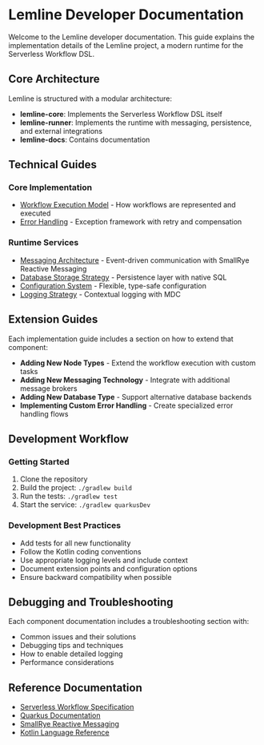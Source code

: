 # Lemline Developer Documentation

Welcome to the Lemline developer documentation. This guide explains the implementation details of the Lemline project, a modern runtime for the Serverless Workflow DSL.

## Core Architecture

Lemline is structured with a modular architecture:

- **lemline-core**: Implements the Serverless Workflow DSL itself
- **lemline-runner**: Implements the runtime with messaging, persistence, and external integrations
- **lemline-docs**: Contains documentation

## Technical Guides

### Core Implementation

- [Workflow Execution Model](workflow-execution.md) - How workflows are represented and executed
- [Error Handling](error-handling.md) - Exception framework with retry and compensation

### Runtime Services

- [Messaging Architecture](messaging.md) - Event-driven communication with SmallRye Reactive Messaging
- [Database Storage Strategy](database.md) - Persistence layer with native SQL
- [Configuration System](configuration.md) - Flexible, type-safe configuration
- [Logging Strategy](logging.md) - Contextual logging with MDC

## Extension Guides

Each implementation guide includes a section on how to extend that component:

- **Adding New Node Types** - Extend the workflow execution with custom tasks
- **Adding New Messaging Technology** - Integrate with additional message brokers
- **Adding New Database Type** - Support alternative database backends
- **Implementing Custom Error Handling** - Create specialized error handling flows

## Development Workflow

### Getting Started

1. Clone the repository
2. Build the project: `./gradlew build`
3. Run the tests: `./gradlew test`
4. Start the service: `./gradlew quarkusDev`

### Development Best Practices

- Add tests for all new functionality
- Follow the Kotlin coding conventions
- Use appropriate logging levels and include context
- Document extension points and configuration options
- Ensure backward compatibility when possible

## Debugging and Troubleshooting

Each component documentation includes a troubleshooting section with:

- Common issues and their solutions
- Debugging tips and techniques
- How to enable detailed logging
- Performance considerations

## Reference Documentation

- [Serverless Workflow Specification](https://serverlessworkflow.io/)
- [Quarkus Documentation](https://quarkus.io/guides/)
- [SmallRye Reactive Messaging](https://smallrye.io/smallrye-reactive-messaging/)
- [Kotlin Language Reference](https://kotlinlang.org/docs/reference/) 